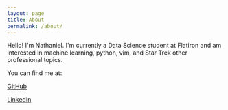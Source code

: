 ```yaml
---
layout: page
title: About
permalink: /about/
---
```


Hello! I'm Nathaniel. I'm currently a Data Science student at Flatiron and am interested in machine learning, python, vim, and ~~Star Trek~~ other professional topics.

You can find me at:

[GitHub](https://github.com/UpGoerFive)

[LinkedIn](www.linkedin.com/in/nathaniel-martin-73b037227)
